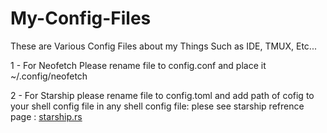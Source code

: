 # My-Config-Files
These are Various Config Files about my Things Such as IDE, TMUX, Etc...


1 - For Neofetch Please rename file to config.conf and place it ~/.config/neofetch


2 - For Starship please rename file to config.toml and add path of cofig to your shell config file in any shell config file:
    plese see starship refrence page : 
    [starship.rs](https://starship.rs/)
